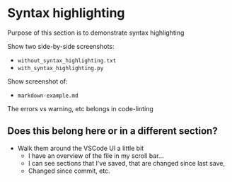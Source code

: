 # Syntax highlighting

Purpose of this section is to demonstrate syntax highlighting

Show two side-by-side screenshots:

* `without_syntax_highlighting.txt`
* `with_syntax_highlighting.py`

Show screenshot of:

* `markdown-example.md`

The errors vs warning, etc belongs in code-linting

## Does this belong here or in a different section?

* Walk them around the VSCode UI a little bit
  * I have an overview of the file in my scroll bar...
  * I can see sections that I've saved, that are changed since last save,
  * Changed since commit, etc.
